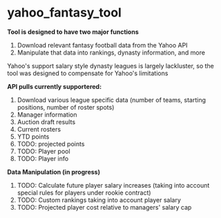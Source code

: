 # yahoo_fantasy_tool
<b>Tool is designed to have two major functions</b><br>
1) Download relevant fantasy football data from the Yahoo API<br>
2) Manipulate that data into rankings, dynasty information, and more<br>

Yahoo's support salary style dynasty leagues is largely lackluster, so the tool was designed to compensate for Yahoo's limitations

<b>API pulls currently supportered:</b><br>
1) Download various league specific data (number of teams, starting positions, number of roster spots)<br>
2) Manager information<br>
3) Auction draft results<br>
4) Current rosters<br>
5) YTD points<br>
6) TODO: projected points<br>
7) TODO: Player pool<br>
8) TODO: Player info<br>

<b>Data Manipulation (in progress)</b><br>
1) TODO: Calculate future player salary increases (taking into account special rules for players under rookie contract)<br>
2) TODO: Custom rankings taking into account player salary<br>
3) TODO: Projected player cost relative to managers' salary cap<br>


